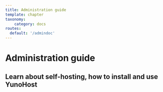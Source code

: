 ```yaml
---
title: Administration guide
template: chapter
taxonomy:
    category: docs
routes:
  default: '/admindoc'
---
```


# Administration guide

## Learn about self-hosting, how to install and use YunoHost
